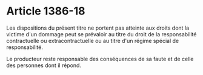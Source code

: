 # Article 1386-18

Les dispositions du présent titre ne portent pas atteinte aux droits dont la victime d'un dommage peut se prévaloir au titre du droit de la responsabilité contractuelle ou extracontractuelle ou au titre d'un régime spécial de responsabilité.

Le producteur reste responsable des conséquences de sa faute et de celle des personnes dont il répond.
